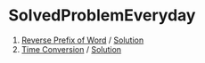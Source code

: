# SolvedProblemEveryday  

1. [Reverse Prefix of Word](https://leetcode.com/problems/reverse-prefix-of-word) / [Solution](https://docs.google.com/document/d/1masv_0LBePtepNHfANjgvZWjEgb7ZGxNHzcNlvWGa1w/edit?usp=sharing)  
2. [Time Conversion](https://leetcode.com/problems/reverse-prefix-of-word) / [Solution](https://docs.google.com/document/d/1KK24I1Io2MWdYpOPEO4xgoaZADQxxk1w7ARvekNE04k/edit?usp=sharing)  
